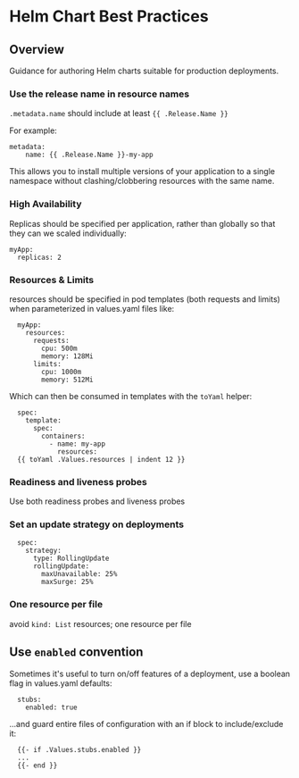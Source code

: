 # Helm Chart Best Practices

## Overview

Guidance for authoring Helm charts suitable for production deployments.

### Use the release name in resource names

`.metadata.name` should include at least `{{ .Release.Name }}`

For example:

```
metadata:
    name: {{ .Release.Name }}-my-app
```

This allows you to install multiple versions of your application to a single
namespace without clashing/clobbering resources with the same name.

### High Availability

Replicas should be specified per application, rather than globally so that they can we scaled individually:

```
myApp:
  replicas: 2
```

### Resources & Limits

resources should be specified in pod templates (both requests and limits) when parameterized in values.yaml files like:

```
  myApp:
    resources:
      requests:
        cpu: 500m
        memory: 128Mi
      limits:
        cpu: 1000m
        memory: 512Mi
```

Which can then be consumed in templates with the `toYaml` helper:

```
  spec:
    template:
      spec:
        containers:
          - name: my-app
            resources:
  {{ toYaml .Values.resources | indent 12 }}
```

### Readiness and liveness probes

Use both readiness probes and liveness probes

### Set an update strategy on deployments

```
  spec:
    strategy:
      type: RollingUpdate
      rollingUpdate:
        maxUnavailable: 25%
        maxSurge: 25%
  ```

### One resource per file

avoid `kind: List` resources; one resource per file

## Use `enabled` convention

Sometimes it's useful to turn on/off features of a deployment, use a boolean flag in values.yaml defaults:

```
  stubs:
    enabled: true
```

...and guard entire files of configuration with an if block to include/exclude it:

```
  {{- if .Values.stubs.enabled }}
  ...
  {{- end }}
```

